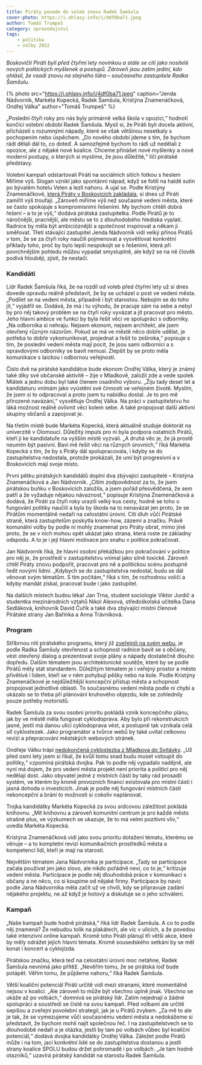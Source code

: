 ```yaml
---
title: Piráty povede do voleb znovu Radek Šamšula
cover-photo: https://i.ohlasy.info/i/4df0ba71.jpeg
author: Tomáš Trumpeš
category: zpravodajství
tags:
    - politika
    - volby 2022
---
```


*Boskovičtí Piráti byli před čtyřmi lety novinkou a stále se cítí jako nositelé nových politických myšlenek a postupů. Zároveň jsou zatím jediní, kdo ohlásil, že vsadí znovu na stejného lídra – současného zastupitele Radka Šamšulu.*

{% photo src="https://i.ohlasy.info/i/4df0ba71.jpeg" caption="Jenda Nádvorník, Markéta Kopecká, Radek Šamšula, Kristýna Znamenáčková, Ondřej Válka" author="Tomáš Trumpeš" %}

„Poslední čtyři roky pro nás byly primárně velká škola v opozici,“ hodnotí končící volební období Radek Šamšula. Myslí si, že Piráti byli docela aktivní, přicházeli s rozumnými nápady, které se však většinou nesetkaly s pochopením nebo úspěchem. „Do nového období jdeme s tím, že bychom rádi dělali dál to, co doteď. A samozřejmě bychom to rádi už nedělali z opozice, ale z nějaké nové koalice. Chceme přinášet nové myšlenky a nové moderní postupy, o kterých si myslíme, že jsou důležité,“ líčí pirátské představy.

Volební kampaň odstartovali Piráti na sociálních sítích fotkou s heslem Míříme výš. Slogan vznikl jako spontánní nápad, když se fotili na haldě sutin po bývalém hotelu Velen a lezli nahoru. A ujal se. Podle Kristýny Znamenáčkové, [která Piráty v Boskovicích zakládala](https://ohlasy.info/clanky/2018/04/rozhovor-znamenackova.html), si dnes už Piráti zamířit výš troufají. „Zároveň míříme výš než současné vedení města, které se často spokojuje s kompromisními řešeními. My bychom chtěli dobrá řešení – a to je výš,“ dodává pirátská zastupitelka. Podle Pirátů je to náročnější, pracnější, ale městu se to z dlouhodobého hlediska vyplatí. Radnice by měla být ambicióznější a společnost inspirovat a někam ji směřovat. Třetí stávající zastupitel Jenda Nádvorník vidí velký přínos Pirátů v tom, že se za čtyři roky naučili pojmenovat a vysvětlovat konkrétní příklady toho, proč by bylo lepší nespokojit se s řešeními, která při povrchnějším pohledu můžou vypadat smysluplně, ale když se na ně člověk podívá hlouběji, zjistí, že nestačí.

### Kandidáti

Lídr Radek Šamšula říká, že na rozdíl od voleb před čtyřmi lety už si dnes dovede opravdu reálně představit, že by se ucházel o post ve vedení města. „Podílet se na vedení města, případně i být starostou. Nebojím se do toho jít,“ vyjádřil se. Dodává, že má i tu výhodu, že pracuje sám na sebe a nebyl by pro něj takový problém se na čtyři roky vyvázat a jít pracovat pro město. Jeho hlavní ambice ve funkci by byla řešit věci ve spolupráci s odborníky. „Na odborníka si nehraju. Nejsem ekonom, nejsem architekt, ale jsem otevřený různým názorům. Pokud se má ve městě něco dobře udělat, je potřeba to dobře vykomunikovat, projednat a řešit to zeširoka,“ popisuje s tím, že poslední vedení města mají pocit, že jsou sami odborníci a s opravdovými odborníky se bavit nemusí. Zlepšit by se proto měla komunikace s laickou i odbornou veřejností.

Číslo dvě na pirátské kandidátce bude ekonom Ondřej Válka, který je známý také díky své občanské aktivitě – žije v Mladkově, založil zde a vede spolek Mlátek a jednu dobu byl také členem osadního výboru. „Žiju tady deset let a kandidaturu vnímám jako vyústění své činnosti ve veřejném životě. Myslím, že jsem si to odpracoval a proto jsem tu nabídku dostal. Je to pro mě přirozené navázání,“ vysvětluje Ondřej Válka. Na práci v zastupitelstvu ho láká možnost reálně ovlivnit věci kolem sebe. A také propojovat další aktivní skupiny občanů a zapojovat je.

Na třetím místě bude Markéta Kopecká, která aktuálně studuje doktorát na univerzitě v Olomouci. Důležitý impuls pro ni byla podpora ostatních Pirátů, kteří ji ke kandidatuře na vyšším místě vyzvali. „A druhá věc je, že já prostě neumím být pasivní. Baví mě řešit věci na různých úrovních,“ říká Markéta Kopecká s tím, že by s Piráty dál spolupracovala, i kdyby se do zastupitelstva nedostala, protože prokázali, že umí být progresivní a v Boskovicích mají svoje místo.

První pětku pirátských kandidátů doplní dva zbývající zastupitelé – Kristýna Znamenáčková a Jan Nádvorník. „Cítím zodpovědnost za to, že jsem pirátskou buňku v Boskovicích založila, a jsem pořád přesvědčená, že sem patří a že vyžaduje nějakou návaznost,“ popisuje Kristýna Znamenáčková a dodává, že Piráti za čtyři roky urazili velký kus cesty, hodně se toho o fungování politiky naučili a byla by škoda na to nenavázat jen proto, že se Pirátům momentálně nedaří na celostátní úrovni. Cítí dluh vůči Pirátské straně, která zastupitelům poskytla know-how, zázemí a značku. Právě komunální volby by podle ní mohly znamenat pro Piráty obrat, mimo jiné proto, že se v nich mohou opět ukázat jako strana, která roste ze základny odspodu. A to je i její hlavní motivace pro snahu v politice pokračovat.

Jan Nádvorník říká, že hlavní osobní překážkou pro pokračování v politice pro něj je, že prostředí v zastupitelstvu vnímal jako silně toxické. Zároveň chtěl Piráty znovu podpořit, pracovat pro ně a politickou scénu postupně ředit novými lidmi. „Kdybych se do zastupitelstva nedostal, budu se dál věnovat svým tématům. S tím počítám,“ říká s tím, že rozhodnou voliči a kdyby mandát získal, pracovat bude i jako zastupitel.

Na dalších místech budou lékař Jan Trna, student sociologie Viktor Jurdič a studentka mezinárodních vztahů Nikol Alexová, středoškolská učitelka Dana Sedláková, knihovník David Čuřík a také dva zbývající místní členové Pirátské strany Jan Bařinka a Anna Trávníková.

### Program

Stříbrnou nití pirátského programu, který již [zveřejnili na svém webu](https://www.piratiboskovice.cz/), je podle Radka Šamšuly otevřenost a schopnost radnice bavit se s občany, vést otevřený dialog a prezentovat svoje plány a nápady dostatečně dlouho dopředu. Dalším tématem jsou architektonické soutěže, které by se podle Pirátů měly stát standardem. Důležitým tématem je i veřejný prostor a město přívětivé i lidem, kteří se v něm pohybují pěšky nebo na kole. Podle Kristýny Znamenáčkové je nejdůležitější koncepční přístup města a schopnost propojovat jednotlivé oblasti. To současnému vedení města podle ní chybí a ukázalo se to třeba při plánování kruhového objezdu, kde se zohlednily pouze potřeby motoristů.

Radek Šamšula za svou osobní prioritu pokládá vznik koncepčního plánu, jak by ve městě měla fungovat cyklodoprava. Aby bylo při rekonstrukcích jasné, jestli má danou ulicí cyklodoprava vést, a postupně tak vznikala celá síť cyklostezek. Jako programátor a tvůrce webů by také uvítal celkovou revizi a přepracování městských webových stránek.

Ondřeje Válku trápí [nedokončená cyklostezka z Mladkova do Svitávky](https://ohlasy.info/clanky/2021/01/cyklostezka-svitavka.html). „Už před osmi lety jsem si říkal, že kvůli tomu snad budu muset vstoupit do politiky,“ vzpomíná pirátská dvojka. Pak to podle něj vypadalo nadějně, ale nyní má dojem, že pro vedení města projekt není priorita a politici pro něj nedělají dost. Jako obyvatel jedné z místních částí by taky rád prosadil systém, ve kterém by kromě provozních financí existovala pro místní části i jasná dohoda o investicích. Jinak je podle něj fungování místních částí nekoncepční a brání to možnosti si cokoliv naplánovat.

Trojka kandidátky Markéta Kopecká za svou srdcovou záležitost pokládá knihovnu. „Mít knihovnu a zároveň komunitní centrum je pro každé město strašné plus, ve výzkumech se ukazuje, že to má velmi pozitivní vliv,“ uvedla Markéta Kopecká.

Kristýna Znamenáčková vidí jako svou prioritu dotažení tématu, kterému se věnuje – a to kompletní revizi komunikačních prostředků města a kompetencí lidí, kteří je mají na starosti.

Největším tématem Jana Nádvorníka je participace. „Tady se participace začala používat jen jako slovo, ale nikdo pořádně neví, co to je,“ kritizuje vedení města. Participace je podle něj dlouhodobá práce v komunikaci s občany a ne něco, co si koupíme od nějaké firmy. Participace by navíc podle Jana Nádvorníka měla začít už ve chvíli, kdy se připravuje zadání nějakého projektu, ne až když je hotový a diskutuje se o jeho schválení.

### Kampaň

„Naše kampaň bude hodně pirátská,“ říká lídr Radek Šamšula. A co to podle něj znamená? Že nebudou tolik na plakátech, ale víc v ulicích, a že povedou také intenzivní online kampaň. Kromě toho Piráti plánují tři větší akce, které by měly odrážet jejich hlavní témata. Kromě sousedského setkání by se měl konat i koncert a cyklojízda.

Pirátskou značku, která teď na celostátní úrovni moc netáhne, Radek Šamšula nevnímá jako přítěž. „Nevěřím tomu, že se pirátská loď bude potápět. Věřím tomu, že půjdeme nahoru,“ říká Radek Šamšula.

Větší koaliční potenciál Piráti určitě vidí mezi stranami, které momentálně nejsou v koalici. „Ale zároveň to může být všechno úplně jinak. Všechno se ukáže až po volbách,“ domnívá se pirátský lídr. Zatím nejednají o žádné spolupráci a soustředí se čistě na svou kampaň. Před volbami ale určitě sepíšou a zveřejní povolební strategii, jak je u Pirátů zvykem. „Za mě to ale je tak, že se vymezujeme vůči současnému vedení města a nedokážeme si představit, že bychom mohli najít společnou řeč. I na zastupitelstvech se to dlouhodobě nedaří a je otázka, jestli by tam po volbách vůbec byl koaliční potenciál,“ dodává dvojka kandidátky Ondřej Válka. Záležet podle Pirátů může i na tom, jací konkrétní lidé se do zastupitelstva dostanou a jestli strany koalice SPOLU budou držet pohromadě i po volbách. „Je tam hodně otazníků,“ uzavírá pirátský kandidát na starostu Radek Šamšula.